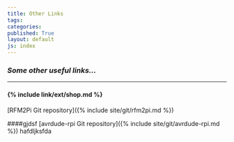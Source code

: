 ```yaml
---
title: Other Links
tags: 
categories: 
published: True
layout: default
js: index
---
```

### *Some other useful links...*
---------------------------------


#### {% include link/ext/shop.md %}








[RFM2Pi Git repository]({% include site/git/rfm2pi.md %})

####gjdsf [avrdude-rpi Git repository]({% include site/git/avrdude-rpi.md %}) hafdljksfda
